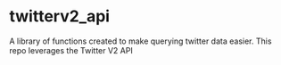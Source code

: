 # twitterv2_api
A library of functions created to make querying twitter data easier. This repo leverages the Twitter V2 API

